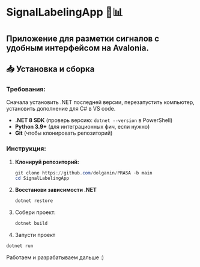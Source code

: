 # SignalLabelingApp 🚀📊

Приложение для разметки сигналов с удобным интерфейсом на Avalonia.
---

## 📥 Установка и сборка

### Требования:
Сначала установить .NET последней версии, перезапустить компьютер, установить дополнение для C# в VS code.
- **.NET 8 SDK** (проверь версию: `dotnet --version` в PowerShell)
- **Python 3.9+** (для интеграционных фич, если нужно)
- **Git** (чтобы клонировать репозиторий)

### Инструкция:
1. **Клонируй репозиторий:**
   ```powershell
   git clone https://github.com/dolganin/PRASA -b main
   cd SignalLabelingApp
   ```
2. **Восстанови зависимости .NET**
    ```powershell
    dotnet restore
    ```
3. Собери проект:
    ```powershell
    dotnet build
    ```
4. Запусти проект
```powershell
dotnet run
```

Работаем и разрабатываем дальше :)
